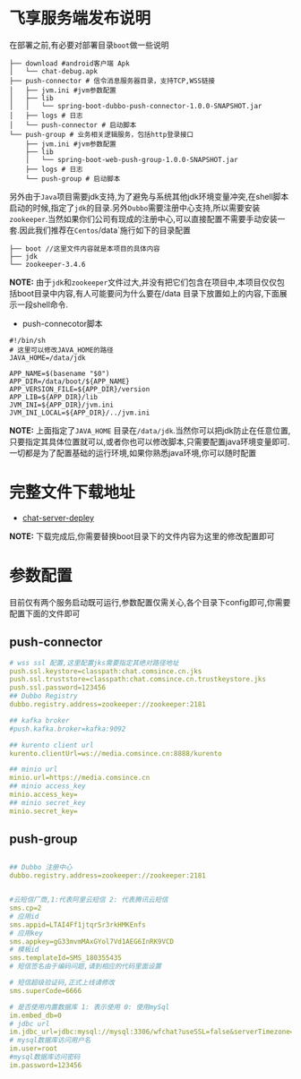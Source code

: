# 飞享服务端发布说明

在部署之前,有必要对部署目录`boot`做一些说明
```shell
├── download #android客户端 Apk
│   └── chat-debug.apk
├── push-connector # 信令消息服务器目录，支持TCP,WSS链接
│   ├── jvm.ini #jvm参数配置
│   ├── lib
│   │   └── spring-boot-dubbo-push-connector-1.0.0-SNAPSHOT.jar
│   ├── logs # 日志
│   └── push-connector # 启动脚本
└── push-group # 业务相关逻辑服务，包括http登录接口
    ├── jvm.ini #jvm参数配置
    ├── lib
    │   └── spring-boot-web-push-group-1.0.0-SNAPSHOT.jar
    ├── logs # 日志
    └── push-group # 启动脚本
```

另外由于`Java`项目需要jdk支持,为了避免与系统其他jdk环境变量冲突,在shell脚本启动的时候,指定了`jdk`的目录.另外`Dubbo`需要注册中心支持,所以需要安装`zookeeper`.当然如果你们公司有现成的注册中心,可以直接配置不需要手动安装一套.因此我们推荐在`Centos`/data`施行如下的目录配置

```shell
├── boot //这里文件内容就是本项目的具体内容
├── jdk
└── zookeeper-3.4.6
```

**NOTE:** 由于`jdk`和`zookeeper`文件过大,并没有把它们包含在项目中,本项目仅仅包括boot目录中内容,有人可能要问为什么要在/data 目录下放置如上的内容,下面展示一段shell命令.

* push-connecotor脚本

```shell
#!/bin/sh
# 这里可以修改JAVA_HOME的路径
JAVA_HOME=/data/jdk

APP_NAME=$(basename "$0")
APP_DIR=/data/boot/${APP_NAME}
APP_VERSION_FILE=${APP_DIR}/version
APP_LIB=${APP_DIR}/lib
JVM_INI=${APP_DIR}/jvm.ini
JVM_INI_LOCAL=${APP_DIR}/../jvm.ini

```

**NOTE:** 上面指定了`JAVA_HOME` 目录在`/data/jdk`.当然你可以把jdk防止在任意位置,只要指定其具体位置就可以,或者你也可以修改脚本,只需要配置java环境变量即可.一切都是为了配置基础的运行环境,如果你熟悉java环境,你可以随时配置

# 完整文件下载地址
* [chat-server-depley](https://media.comsince.cn/minio-bucket-file-name/universe-push-deploy.tar.gz)

**NOTE:** 下载完成后,你需要替换boot目录下的文件内容为这里的修改配置即可

# 参数配置

目前仅有两个服务启动既可运行,参数配置仅需关心,各个目录下config即可,你需要配置下面的文件即可

## push-connector

```yaml
# wss ssl 配置,这里配置jks需要指定其绝对路径地址
push.ssl.keystore=classpath:chat.comsince.cn.jks
push.ssl.truststore=classpath:chat.comsince.cn.trustkeystore.jks
push.ssl.password=123456
## Dubbo Registry
dubbo.registry.address=zookeeper://zookeeper:2181

## kafka broker 
#push.kafka.broker=kafka:9092

## kurento client url
kurento.clientUrl=ws://media.comsince.cn:8888/kurento

## minio url
minio.url=https://media.comsince.cn
## minio access_key
minio.access_key=
## minio secret_key
minio.secret_key=


```

## push-group

```yaml

## Dubbo 注册中心
dubbo.registry.address=zookeeper://zookeeper:2181


#云短信厂商,1:代表阿里云短信 2: 代表腾讯云短信
sms.cp=2
# 应用id
sms.appid=LTAI4Ff1jtqrSr3rkHMKEnfs
# 应用key
sms.appkey=gG33mvmMAxGYol7Vd1AEG6InRK9VCD
# 模板id
sms.templateId=SMS_180355435
# 短信签名由于编码问题,请到相应的代码里面设置

# 短信超级验证码,正式上线请修改
sms.superCode=6666

# 是否使用内置数据库 1: 表示使用 0: 使用mySql
im.embed_db=0
# jdbc url
im.jdbc_url=jdbc:mysql://mysql:3306/wfchat?useSSL=false&serverTimezone=GMT&allowPublicKeyRetrieval=true&useUnicode=true&characterEncoding=utf8
# mysql数据库访问用户名
im.user=root
#mysql数据库访问密码
im.password=123456

```